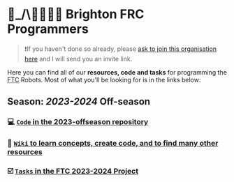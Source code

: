 # 🦾_/\\🧑‍💻👩‍💻 Brighton FRC Programmers
> ❗If you haven't done so already, please [ask to join this organisation here](https://github.com/BrightonFRC/2024/wiki/Joining-on-GitHub) and I will send you an invite link.

Here you can find all of our **resources, code and tasks** for programming the <abbr title="First Tech Challenge">FTC</abbr> Robots. Most of what you'll be looking for is in the links below:
## Season: *2023-2024* Off-season
### 💻 [`Code` in the 2023-offseason repository](https://github.com/BrightonFRC/2023-offseason)
### 📖 [`Wiki` to learn concepts, create code, and to find many other resources](https://github.com/BrightonFRC/2024/wiki)
### ☑️ [`Tasks` in the FTC 2023-2024 Project](https://github.com/orgs/BrightonFRC/projects/2)
